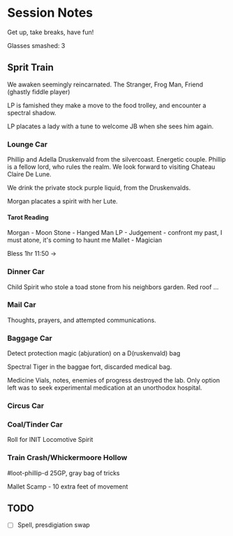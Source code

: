 # Session Notes
Get up, take breaks, have fun!

Glasses smashed: 3

## Sprit Train
We awaken seemingly reincarnated.
The Stranger, Frog Man, Friend (ghastly fiddle player)

LP is famished they make a move to the food trolley, and encounter a spectral shadow.

LP placates a lady with a tune to welcome JB when she sees him again.

### Lounge Car
Phillip and Adella Druskenvald from the silvercoast. Energetic couple.
Phillip is a fellow lord, who rules the realm. We look forward to visiting Chateau Claire De Lune.

We drink the private stock purple liquid, from the Druskenvalds.

Morgan placates a spirit with her Lute.

#### Tarot Reading
Morgan  -   Moon
Stone   -   Hanged Man
LP      -   Judgement - confront my past, I must atone, it's coming to haunt me
Mallet  -   Magician

Bless 1hr 11:50 ->

### Dinner Car
Child Spirit who stole a toad stone from his neighbors garden. Red roof ...

### Mail Car
Thoughts, prayers, and attempted communications.

### Baggage Car
Detect protection magic (abjuration) on a D(ruskenvald) bag

Spectral Tiger in the baggae fort, discarded medical bag.

Medicine Vials, notes, enemies of progress destroyed the lab. Only option left was to seek experimental medication at an unorthodox hospital.

### Circus Car

### Coal/Tinder Car
Roll for INIT Locomotive Spirit

### Train Crash/Whickermoore Hollow
#loot-phillip-d
25GP, gray bag of tricks

Mallet
    Scamp - 10 extra feet of movement

## TODO
- [ ] Spell, presdigiation swap